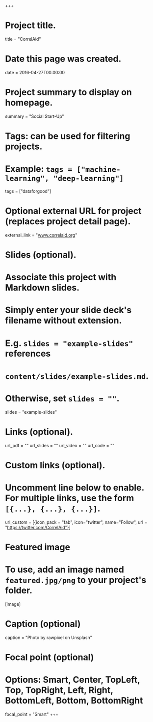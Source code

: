 +++
# Project title.
title = "CorrelAid"

# Date this page was created.
date = 2016-04-27T00:00:00

# Project summary to display on homepage.
summary = "Social Start-Up"

# Tags: can be used for filtering projects.
# Example: `tags = ["machine-learning", "deep-learning"]`
tags = ["dataforgood"]

# Optional external URL for project (replaces project detail page).
external_link = "www.correlaid.org"

# Slides (optional).
#   Associate this project with Markdown slides.
#   Simply enter your slide deck's filename without extension.
#   E.g. `slides = "example-slides"` references 
#   `content/slides/example-slides.md`.
#   Otherwise, set `slides = ""`.
slides = "example-slides"

# Links (optional).
url_pdf = ""
url_slides = ""
url_video = ""
url_code = ""

# Custom links (optional).
#   Uncomment line below to enable. For multiple links, use the form `[{...}, {...}, {...}]`.
url_custom = [{icon_pack = "fab", icon="twitter", name="Follow", url = "https://twitter.com/CorrelAid"}]

# Featured image
# To use, add an image named `featured.jpg/png` to your project's folder. 
[image] 
  # Caption (optional)
  caption = "Photo by rawpixel on Unsplash"
  
  # Focal point (optional)
  # Options: Smart, Center, TopLeft, Top, TopRight, Left, Right, BottomLeft, Bottom, BottomRight
  focal_point = "Smart"
+++

